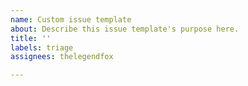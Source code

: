 ```yaml
---
name: Custom issue template
about: Describe this issue template's purpose here.
title: ''
labels: triage
assignees: thelegendfox

---
```



